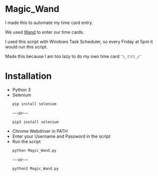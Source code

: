 # Magic_Wand
I made this to automate my time card entry.

We used [Wand](https://prowand.pro-unlimited.com) to enter our time cards.

I used this script with Windows Task Scheduler, so every Friday at 5pm it would run this script.

Made this because I am too lazy to do my own time card `¯\_(ツ)_/¯`

# Installation
* Python 3
* Selenium 
  ```
  pip install selenium
  ```
  ---or---
  ```
  pip3 install selenium
  ```
* Chrome Webdriver in PATH
* Enter your Username and Password in the script
* Run the script
  ```
  python Magic_Wand.py
  ```
  ---or---
  ```
  python3 Magic_Wand.py
  ```
